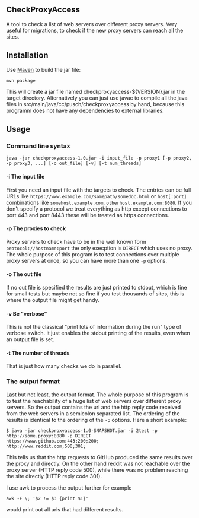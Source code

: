 ## CheckProxyAccess

A tool to check a list of web servers over different proxy servers. Very useful for migrations, to check if the new
proxy servers can reach all the sites.

## Installation

Use [Maven](https://maven.apache.org) to build the jar file:
```
mvn package
```
This will create a jar file named checkproxyaccess-${VERSION}.jar in the target directory. Alternatively you can just
use javac to compile all the java files in src/main/java/cc/pusch/checkproxyaccess by hand, because this programm does
not have any dependencies to external libraries.

## Usage

### Command line syntax
```
java -jar checkproxyaccess-1.0.jar -i input_file -p proxy1 [-p proxy2, -p proxy3, ...] [-o out_file] [-v] [-t num_threads]
```

#### -i The input file
First you need an input file with the targets to check. The entries can be full URLs like
`https://www.example.com/somepath/somedoc.html` or `host[:port]` combinations like `somehost.example.com`,
`otherhost.example.com:8080`. If you don't specify a protocol we treat everything as http except connections to port 443
and port 8443 these will be treated as https connections.

#### -p The proxies to check
Proxy servers to check have to be in the well known form `protocol://hostname:port` the only execption is `DIRECT` which
uses no proxy. The whole purpose of this program is to test connections over multiple proxy servers at once, so you can
have more than one `-p` options.

#### -o The out file
If no out file is specified the results are just printed to stdout, which is fine for small tests but maybe not so fine
if you test thousands of sites, this is where the output file might get handy.

#### -v Be "verbose"
This is not the classical "print lots of information during the run" type of verbose switch. It just enables the stdout
printing of the results, even when an output file is set.

#### -t The number of threads
That is just how many checks we do in parallel.

### The output format
Last but not least, the output format. The whole purpose of this program is to test the reachability of a huge list of
web servers over different proxy servers. So the output contains the url and the http reply code received from the web
servers in a semicolon separated list. The ordering of the results is identical to the ordering of the `-p` options.
Here a short example:
```
$ java -jar checkproxyaccess-1.0-SNAPSHOT.jar -i 2test -p http://some.proxy:8080 -p DIRECT
https://www.github.com:443;200;200;
http://www.reddit.com;500;301;
```
This tells us that the http requests to GitHub produced the same results over the proxy and directly. On the other hand
reddit was not reachable over the proxy server (HTTP reply code 500), while there was no problem reaching the site
directly (HTTP reply code 301).

I use awk to process the output further for example
```
awk -F \; '$2 != $3 {print $1}'
```
would print out all urls that had different results.
